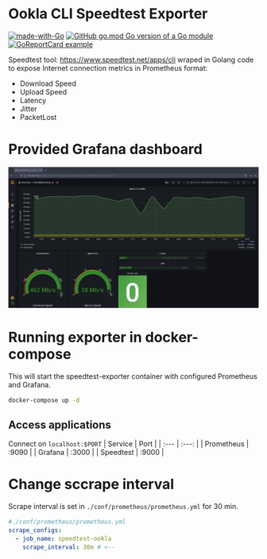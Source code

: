 # Ookla CLI Speedtest Exporter
[![made-with-Go](https://img.shields.io/badge/Made%20with-Go-1f425f.svg)](http://golang.org)
[![GitHub go.mod Go version of a Go module](https://img.shields.io/github/go-mod/go-version/cloudziu/ookla-speedtest-exporter)](https://github.com/gomods/athens)
[![GoReportCard example](https://goreportcard.com/badge/github.com/cloudziu/ookla-speedtest-exporter)](https://goreportcard.com/report/github.com/nanomsg/mangos)



Speedtest tool: https://www.speedtest.net/apps/cli wraped in Golang code to expose Internet connection metrics in Prometheus format:
- Download Speed
- Upload Speed
- Latency
- Jitter
- PacketLost

# Provided Grafana dashboard
![Alt text](dashboard.png "Included dashboard")

# Running exporter in docker-compose
This will start the speedtest-exporter container with configured Prometheus and Grafana.
```bash
docker-compose up -d
```
## Access applications
Connect on `localhost:$PORT`
| Service      | Port           |
| :---         |     :---:      |
| Prometheus   | :9090          |
| Grafana      | :3000          |
| Speedtest    | :9000          |
# Change sccrape interval

Scrape interval is set in `./conf/prometheus/prometheus.yml` for 30 min.

```yaml
#./conf/prometheus/prometheus.yml
scrape_configs:
  - job_name: speedtest-ookla
    scrape_interval: 30m # <-- 
```
